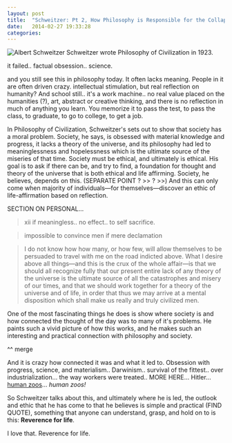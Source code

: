 ```yaml
---
layout: post
title:  "Schweitzer: Pt 2, How Philosophy is Responsible for the Collapse of Civilization"
date:   2014-02-27 19:33:28
categories: 
---
```


<img alt="Albert Schweitzer" title="Albert Schweitzer's Philosophy of Civilization (1924)" src="{{ 'albert_schweitzer_civilization.jpg' | asset_path }}" class="alignleft" />
Schweitzer wrote Philosophy of Civilization in 1923.

it failed.. factual obsession.. science.

and you still see this in philosophy today. It often lacks meaning. People in it are often driven crazy. intellectual stimulation, but real reflection on humanity?
And school still.. it's a work machine.. no real value placed on the humanities (?), art, abstract or creative thinking, and there is no reflection in much of anything you learn. You memorize it to pass the test, to pass the class, to graduate, to go to college, to get a job.

In Philosophy of Civilization, Schweitzer's sets out to show that society has a moral problem. Society, he says, is obsessed with material knowledge and progress, it lacks a theory of the universe, and its philosophy had led to meaninglessness and hopelessness which is the ultimate source of the miseries of that time. Society must be ethical, and ultimately is ethical. His goal is to ask if there can be, and try to find, a foundation for thought and theory of the universe that is both ethical and life affirming. Society, he believes, depends on this. (SEPARATE POINT ? >> ? >>) And this can only come when majority of individuals—for themselves—discover an ethic of life-affirmation based on reflection. 


SECTION ON PERSONAL...

> xii if meaningless.. no effect.. to self sacrifice. 

> impossible to convince men if mere declamation

> I do not know how how many, or how few, will allow themselves to be persuaded to travel with me on the road indicted above. What I desire above all things—and this is the crux of the whole affair—is that we should all recognize fully that our present entire lack of any theory of the universe is the ultimate source of all the catastrophes and misery of our times, and that we should work together for a theory of the universe and of life, in order that thus we may arrive at a mental disposition which shall make us really and truly civilized men.

One of the most fascinating things he does is show where society is and how connected the thought of the day was to many of it's problems. He paints such a vivid picture of how this works, and he makes such an interesting and practical connection with philosophy and society.

^^ merge

And it is crazy how connected it was and what it led to. Obsession with progress, science, and materialism..  Darwinism.. survival of the fittest.. over industrialization... the way workers were treated.. MORE HERE... Hitler... [human zoos](http://en.wikipedia.org/wiki/Human_zoo)... *human zoos!*

So Schweitzer talks about this, and ultimately where he is led, the outlook and ethic that he has come to that he believes is simple and practical (FIND QUOTE), something that anyone can understand, grasp, and hold on to is this: **Reverence for life**.

I love that. Reverence for life.


